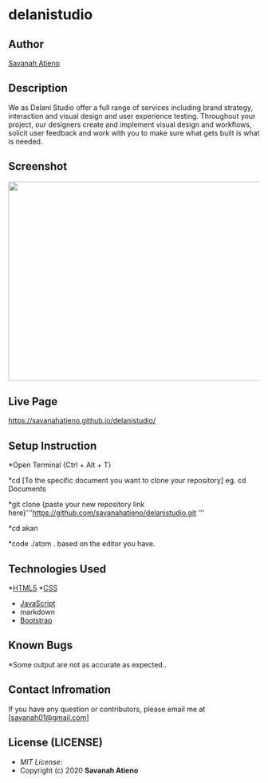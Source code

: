 # delanistudio

## Author

[Savanah Atieno](https://savanahatieno.github.io/delanistudio/)

## Description

We as Delani Studio offer a full range of services including brand strategy, interaction and visual design and user experience testing. Throughout your project, our designers create and implement visual design and workflows, solicit user feedback and work with you to make sure what gets built is what is needed.

## Screenshot
<img src="#" width="800px" height="400px">

## Live Page
https://savanahatieno.github.io/delanistudio/

## Setup Instruction

*Open Terminal {Ctrl + Alt + T}

*cd [To the specific document you want to clone your repository] 
eg. cd Documents

*git clone {paste your new repository link here}'''https://github.com/savanahatieno/delanistudio.git '''

*cd akan

*code ./atom . based on the editor you have.

## Technologies Used
*[HTML5](https://github.com/topics/html5)
*[CSS](https://github.com/topics/css)
* [JavaScript](https://github.com/topics/js)
* markdown
* [Bootstrap](https://github.com/topics/bootstrap)

## Known Bugs
 *Some output are not as accurate as expected..

 ## Contact Infromation
 If you have any question or contributors, please email me at [savanah01@gmail.com]

 ## License (LICENSE)
 * *MIT License:*
* Copyright (c) 2020 **Savanah Atieno**

